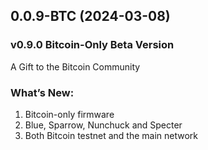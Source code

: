 ## 0.0.9-BTC (2024-03-08)

### v0.9.0 Bitcoin-Only Beta Version
 A Gift to the Bitcoin Community
### What’s New:
1. Bitcoin-only firmware
2. Blue, Sparrow, Nunchuck and Specter
3. Both Bitcoin testnet and the main network


